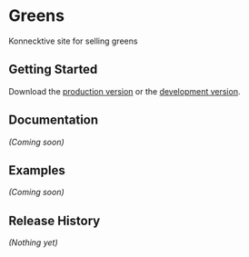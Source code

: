 # Greens

Konnecktive site for selling greens

## Getting Started
Download the [production version][min] or the [development version][max].

[min]: https://raw.github.com/derekdunnom/level/master/dist/Greens.min.js
[max]: https://raw.github.com/derekdunnom/level/master/dist/Greens.js

## Documentation
_(Coming soon)_

## Examples
_(Coming soon)_

## Release History
_(Nothing yet)_
